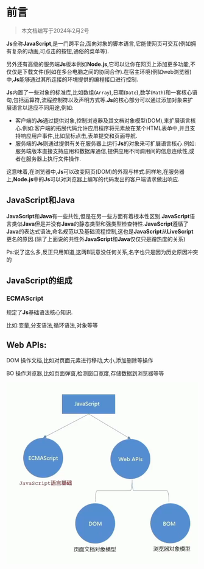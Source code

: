 # 前言

> 本文档编写于2024年2月2号

**Js**全称**JavaScript**,是一门跨平台,面向对象的脚本语言,它能使网页可交互(例如拥有复杂的动画,可点击的按钮,通俗的菜单等).

另外还有高级的服务端**Js**版本例如**Node.js**,它可以让你在网页上添加更多功能,不仅仅是下载文件(例如在多台电脑之间的协同合作).在宿主环境(例如web浏览器)中,**Js**能够通过其所连接的环境提供的编程接口进行控制.

**Js**内置了一些对象的标准库,比如数组(`Array`),日期(`Date`),数学(`Math`)和一套核心语句,包括运算符,流程控制符以及声明方式等.**Js**的核心部分可以通过添加对象来扩展语言以适应不同用途,例如:

* 客户端的**Js**通过提供对象,控制浏览器及其文档对象模型(DOM),来扩展语言核心.例如:客户端的拓展代码允许应用程序将元素放在某个HTML表单中,并且支持响应用户事件,比如鼠标点击,表单提交和页面导航.
* 服务端的**Js**则通过提供有关在服务器上运行**Js**的对象来可扩展语言核心.例如:服务端版本直接支持应用和数据库通信,提供应用不同调用间的信息连续性,或者在服务器上执行文件操作.

这意味着,在浏览器中,**Js**可以改变网页(DOM)的外观与样式.同样地,在服务器上,**Node.js**中的**Js**可以对浏览器上编写的代码发出的客户端请求做出响应.

## JavaScript和Java

**JavaScript**和**Java**有一些共性,但是在另一些方面有着根本性区别.**JavaScript**语言类似**Java**但是并没有**Java**的静态类型和强类型检查特性.**JavaScript**遵循了**Java**的表达式语法,命名规范以及基础流程控制,这也是**JavaScript**从**LiveScript**更名的原因.(除了上面说的共性外**JavaScript**和**Java**仅仅只是蹭热度的关系)

Ps:说了这么多,反正只用知道,这两B玩意没任何关系,名字也只是因为历史原因冲突的

## JavaScript的组成

### ECMAScript

规定了**Js**基础语法核心知识.

比如:变量,分支语法,循环语法,对象等等

## Web APIs:

DOM 操作文档,比如对页面元素进行移动,大小,添加删除等操作

BO 操作浏览器,比如页面弹窗,检测窗口宽度,存储数据到浏览器等等

![1-1](assets/1-1.png)